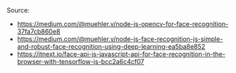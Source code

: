 Source:

- https://medium.com/@muehler.v/node-js-opencv-for-face-recognition-37fa7cb860e8
- https://medium.com/@muehler.v/node-js-face-recognition-js-simple-and-robust-face-recognition-using-deep-learning-ea5ba8e852
- https://itnext.io/face-api-js-javascript-api-for-face-recognition-in-the-browser-with-tensorflow-js-bcc2a6c4cf07